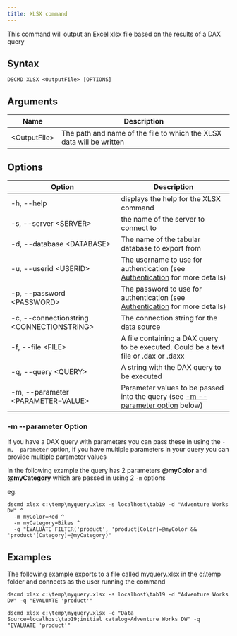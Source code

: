 ```yaml
---
title: XLSX command
---
```


This command will output an Excel xlsx file based on the results of a DAX query

## Syntax

```
DSCMD XLSX <OutputFile> [OPTIONS]
```

## Arguments

| Name | Description |
|---|---|
| &lt;OutputFile> | The path and name of the file to which the XLSX data will be written |

## Options

| Option | Description |
| ---|---|
| -h, --help | displays the help for the XLSX command|
| -s, --server &lt;SERVER> | the name of the server to connect to |
| -d, --database &lt;DATABASE> | The name of the tabular database to export from |
| -u, --userid &lt;USERID> | The username to use for authentication (see [Authentication](../../authentication) for more details) |
| -p, --password &lt;PASSWORD> | The password to use for authentication (see [Authentication](../../authentication) for more details) |
| -c, --connectionstring &lt;CONNECTIONSTRING> | The connection string for the data source |
| -f, --file &lt;FILE> | A file containing a DAX query to be executed. Could be a text file or .dax or .daxx |
| -q, --query &lt;QUERY> | A string with the DAX query to be executed |
| -m, --parameter &lt;PARAMETER=VALUE> | Parameter values to be passed into the query (see [-m --parameter option](#-m---parameter-option) below)|

### -m --parameter Option
If you have a DAX query with parameters you can pass these in using the `-m, -parameter` option, if you have multiple parameters in your query you can provide multiple parameter values

In the following example the query has 2 parameters **@myColor** and **@myCategory** which are passed in using 2 `-m` options

eg.
```
dscmd xlsx c:\temp\myquery.xlsx -s localhost\tab19 -d "Adventure Works DW" ^
  -m myColor=Red ^
  -m myCategory=Bikes ^
  -q "EVALUATE FILTER('product', 'product[Color]=@myColor && 'product'[Category]=@myCategory)"
```
## Examples

The following example exports to a file called myquery.xlsx in the c:\temp folder and connects as the user running the command

```
dscmd xlsx c:\temp\myquery.xlsx -s localhost\tab19 -d "Adventure Works DW" -q "EVALUATE 'product'"
```

```
dscmd xlsx c:\temp\myquery.xlsx -c "Data Source=localhost\tab19;initial catalog=Adventure Works DW" -q "EVALUATE 'product'"
```